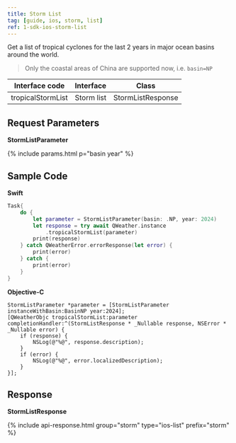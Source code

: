 ```yaml
---
title: Storm List
tag: [guide, ios, storm, list]
ref: 1-sdk-ios-storm-list
---
```

Get a list of tropical cyclones for the last 2 years in major ocean basins around the world.

> Only the coastal areas of China are supported now, i.e. `basin=NP`


| Interface code     | Interface          | Class             |
| ------------------ | ------------------ | ----------------- |
| tropicalStormList | Storm list | StormListResponse |

## Request Parameters

**StormListParameter**

{% include params.html p="basin year" %}

## Sample Code

**Swift**

```swift
Task{
    do {
        let parameter = StormListParameter(basin: .NP, year: 2024)
        let response = try await QWeather.instance
            .tropicalStormList(parameter)
        print(response)
    } catch QWeatherError.errorResponse(let error) {
        print(error)
    } catch {
        print(error)
    }
}
```

**Objective-C**

```objc
StormListParameter *parameter = [StormListParameter instanceWithBasin:BasinNP year:2024];
[QWeatherObjc tropicalStormList:parameter completionHandler:^(StormListResponse * _Nullable response, NSError * _Nullable error) {
    if (response) {
        NSLog(@"%@", response.description);
    }
    if (error) {
        NSLog(@"%@", error.localizedDescription);
    }
}];
```
     
## Response

**StormListResponse**

{% include api-response.html group="storm" type="ios-list" prefix="storm"  %}

